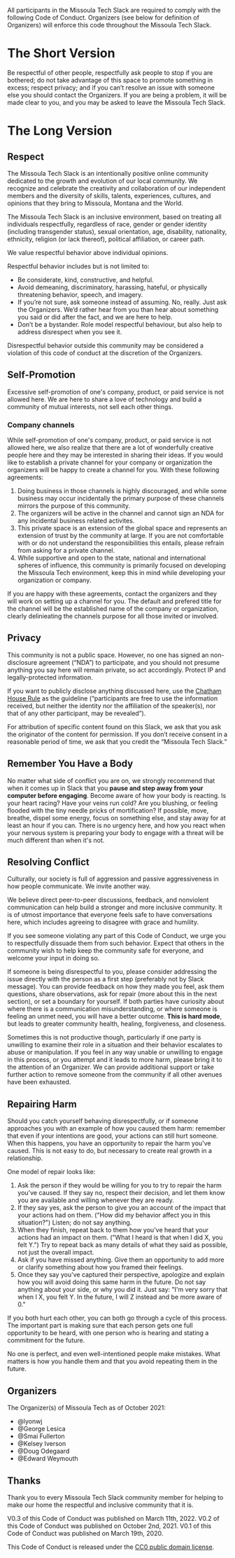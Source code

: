 All participants in the Missoula Tech Slack are required to comply with the following Code of Conduct. Organizers (see below for definition of Organizers) will enforce this code throughout the Missoula Tech Slack.

# The Short Version

Be respectful of other people, respectfully ask people to stop if you are bothered; do not take advantage
of this space to promote something in excess; respect privacy; and if you can’t resolve an issue with
someone else you should contact the Organizers. If you are being a problem, it will be made clear to you, and you may be asked to leave the Missoula Tech Slack.

# The Long Version

## Respect

The Missoula Tech Slack is an intentionally positive online community dedicated to the growth and evolution of our local community. We recognize and celebrate the creativity and collaboration of our independent members and the diversity of skills, talents, experiences, cultures, and opinions that they bring to Missoula, Montana and the World.

The Missoula Tech Slack is an inclusive environment, based on treating all individuals respectfully, regardless of race, gender or gender identity (including transgender status), sexual orientation, age, disability, nationality, ethnicity, religion (or lack thereof), political affiliation, or career path.

We value respectful behavior above individual opinions.

Respectful behavior includes but is not limited to:

- Be considerate, kind, constructive, and helpful.
- Avoid demeaning, discriminatory, harassing, hateful, or physically threatening behavior, speech, and imagery.
- If you’re not sure, ask someone instead of assuming. No, really. Just ask the Organizers. We’d rather hear from you than hear about something you said or did after the fact, and we are here to help.
- Don’t be a bystander. Role model respectful behaviour, but also help to address disrespect when you see it.

Disrespectful behavior outside this community may be considered a violation of this code of conduct at the discretion of the Organizers.

## Self-Promotion

Excessive self-promotion of one's company, product, or paid service is not allowed here. We are here to
share a love of technology and build a community of mutual interests, not sell each other things.

### Company channels

While self-promotion of one's company, product, or paid service is not allowed here, we also realize that there are a lot of wonderfully creative people here and they may be interested in sharing their ideas.  If you would like to establish a private channel for your company or organization the organizers will be happy to create a channel for you.  With these following agreements:

1. Doing business in those channels is highly discouraged, and while some business may occur incidentally the primary purpose of these channels mirrors the purpose of this community.
2. The organizers will be active in the channel and cannot sign an NDA for any incidental business related activites.
3. This private space is an extension of the global space and represents an extension of trust by the community at large.  If you are not comfortable with or do not understand the responsibilities this entails, please refrain from asking for a private channel.
4. While supportive and open to the state, national and international spheres of influence, this community is primarily focused on developing the Missoula Tech environment, keep this in mind while developing your organization or company.

If you are happy with these agreements, contact the organizers and they will work on setting up a channel for you.  The default and prefered title for the channel will be the established name of the company or organization, clearly delinieating the channels purpose for all those invited or involved.

## Privacy

This community is not a public space. However, no one has signed an non-disclosure agreement (“NDA”) to participate, and you should not presume anything you say here will remain private, so act accordingly. Protect IP and legally-protected information.

If you want to publicly disclose anything discussed here, use the [Chatham House Rule](https://www.chathamhouse.org/about/chatham-house-rule) as the guideline (“participants are free to use the information received, but neither the identity nor the affiliation of the speaker(s), nor that of any other participant, may be revealed”).

For attribution of specific content found on this Slack, we ask that you ask the originator of the content for permission. If you don’t receive consent in a reasonable period of time, we ask that you credit the “Missoula Tech Slack.”

## Remember You Have a Body

No matter what side of conflict you are on, we strongly recommend that when it comes up in Slack that you **pause and step away from your computer before engaging**. Become aware of how your body is reacting. Is your heart racing? Have your veins run cold? Are you blushing, or feeling flooded with the tiny needle pricks of mortification? If possible, move, breathe, dispel some energy, focus on something else, and stay away for at least an hour if you can. There is no urgency here, and how you react when your nervous system is preparing your body to engage with a threat will be much different than when it's not.

## Resolving Conflict

Culturally, our society is full of aggression and passive aggressiveness in how people communicate. We invite another way.

We believe direct peer-to-peer discussions, feedback, and nonviolent communication can help build a stronger and more inclusive community. It is of utmost importance that everyone feels safe to have conversations here, which includes agreeing to disagree with grace and humility.

If you see someone violating any part of this Code of Conduct, we urge you to respectfully dissuade them from such behavior. Expect that others in the community wish to help keep the community safe for everyone, and welcome your input in doing so.

If someone is being disrespectful to you, please consider addressing the issue directly with the person as a first step (preferably not by Slack message). You can provide feedback on how they made you feel, ask them questions, share observations, ask for repair (more about this in the next section), or set a boundary for yourself. If both parties have curiosity about where there is a communication misunderstanding, or where someone is feeling an unmet need, you will have a better outcome. **This is hard mode**, but leads to greater community health, healing, forgiveness, and closeness.

Sometimes this is not productive though, particularly if one party is unwilling to examine their role in a situation and their behavior escalates to abuse or manipulation. If you feel in any way unable or unwilling to engage in this process, or you attempt and it leads to more harm, please bring it to the attention of an Organizer. We can provide additional support or take further action to remove someone from the community if all other avenues have been exhausted.

## Repairing Harm

Should you catch yourself behaving disrespectfully, or if someone approaches you with an example of how you caused them harm: remember that even if your intentions are good, your actions can still hurt someone. When this happens, you have an opportunity to repair the harm you've caused. This is not easy to do, but necessary to create real growth in a relationship.

One model of repair looks like:

1. Ask the person if they would be willing for you to try to repair the harm you've caused. If they say no, respect their decision, and let them know you are available and willing whenever they are ready.
1. If they say yes, ask the person to give you an account of the impact that your actions had on them. ("How did my behavior affect you in this situation?") Listen; do not say anything.
1. When they finish, repeat back to them how you've heard that your actions had an impact on them. ("What I heard is that when I did X, you felt Y.") Try to repeat back as many details of what they said as possible, not just the overall impact.
1. Ask if you have missed anything. Give them an opportunity to add more or clarify something about how you framed their feelings.
1. Once they say you've captured their perspective, apologize and explain how you will avoid doing this same harm in the future. Do not say anything about your side, or why you did it. Just say: "I'm very sorry that when I X, you felt Y. In the future, I will Z instead and be more aware of 0."

If you both hurt each other, you can both go through a cycle of this process. The important part is making sure that each person gets one full opportunity to be heard, with one person who is hearing and stating a commitment for the future.

No one is perfect, and even well-intentioned people make mistakes. What matters is how you handle them and that you avoid repeating them in the future.

## Organizers

The Organizer(s) of Missoula Tech as of October 2021:

- @lyonwj
- @George Lesica
- @Smai Fullerton
- @Kelsey Iverson
- @Doug Odegaard
- @Edward Weymouth

## Thanks

Thank you to every Missoula Tech Slack community member for helping to make our home the respectful and inclusive community that it is.

V0.3 of this Code of Conduct was published on March 11th, 2022.
V0.2 of this Code of Conduct was published on October 2nd, 2021.
V0.1 of this Code of Conduct was published on March 19th, 2020.

This Code of Conduct is released under the [CC0 public domain license](https://creativecommons.org/publicdomain/zero/1.0/).
